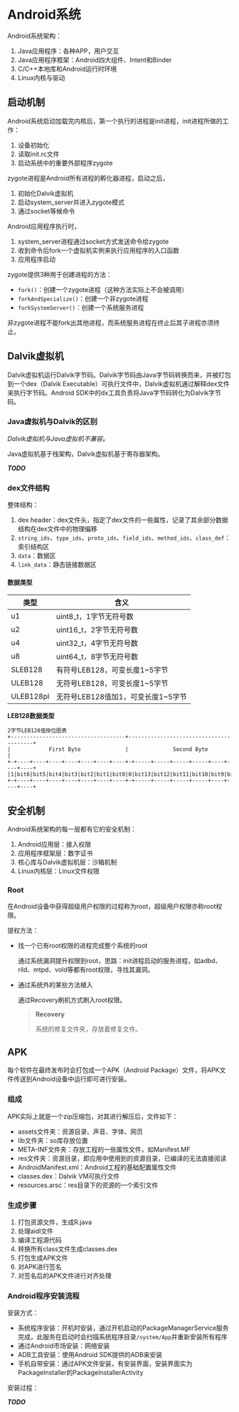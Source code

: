 # Android系统

Android系统架构：

1. Java应用程序：各种APP，用户交互
2. Java应用程序框架：Android四大组件、Intent和Binder
3. C/C++本地库和Android运行时环境
4. Linux内核与驱动

## 启动机制

Android系统启动加载完内核后，第一个执行的进程是init进程，init进程所做的工作：

1. 设备初始化
2. 读取init.rc文件
3. 启动系统中的重要外部程序zygote

zygote进程是Android所有进程的孵化器进程，启动之后，

1. 初始化Dalvik虚拟机
2. 启动system_server并进入zygote模式
3. 通过socket等候命令

Android应用程序执行时，

1. system_server进程通过socket方式发送命令给zygote
2. 收到命令后fork一个虚拟机实例来执行应用程序的入口函数
3. 应用程序启动

zygote提供3种用于创建进程的方法：

- `fork()`：创建一个zygote进程（这种方法实际上不会被调用）
- `forkAndSpecialize()`：创建一个非zygote进程
- `forkSystemServer()`：创建一个系统服务进程

非zygote进程不能fork出其他进程，而系统服务进程在终止后其子进程亦须终止。

## Dalvik虚拟机

Dalvik虚拟机运行Dalvik字节码。Dalvik字节码由Java字节码转换而来，并被打包到一个dex（Dalvik Executable）可执行文件中，Dalvik虚拟机通过解释dex文件来执行字节码。Android SDK中的dx工具负责将Java字节码转化为Dalvik字节码。

### Java虚拟机与Dalvik的区别

_Dalvik虚拟机与Java虚拟机不兼容。_

Java虚拟机基于栈架构，Dalvik虚拟机基于寄存器架构。

***TODO***

### dex文件结构

整体结构：

1. dex header：dex文件头，指定了dex文件的一些属性，记录了其余部分数据结构在dex文件中的物理偏移
2. `string_ids`、`type_ids`、`proto_ids`、`field_ids`、`method_ids`、`class_def`：索引结构区
3. `data`：数据区
4. `link_data`：静态链接数据区

#### 数据类型

|类型|含义|
|---|---|
|u1|uint8_t，1字节无符号数|
|u2|uint16_t，2字节无符号数|
|u4|uint32_t，4字节无符号数|
|u8|uint64_t，8字节无符号数|
|SLEB128|有符号LEB128，可变长度1~5字节|
|ULEB128|无符号LEB128，可变长度1~5字节|
|ULEB128pl|无符号LEB128值加1，可变长度1~5字节|

**LEB128数据类型**

```
2字节LEB128值按位图表
+------------------------------------+----------------------------------------+
|            First Byte              |              Second Byte               |
+-+----+----+----+----+----+----+----+-+-----+-----+-----+-----+----+----+----+
|1|bit6|bit5|bit4|bit3|bit2|bit1|bit0|0|bit13|bit12|bit11|bit10|bit9|bit8|bit7|
+-+----+----+----+----+----+----+----+-+-----+-----+-----+-----+----+----+----+
```

## 安全机制

Android系统架构的每一层都有它的安全机制：

1. Android应用层：接入权限
2. 应用程序框架层：数字证书
3. 核心库与Dalvik虚拟机层：沙箱机制
4. Linux内核层：Linux文件权限

### Root

在Android设备中获得超级用户权限的过程称为root，超级用户权限亦称root权限。

提权方法：

- 找一个已有root权限的进程完成整个系统的root

  通过系统漏洞提升权限到root，思路：init进程启动的服务进程，如adbd、rild、mtpd、vold等都有root权限，寻找其漏洞。

- 通过系统外的某些方法植入

  通过Recovery刷机方式刷入root权限。

  > **Recovery**
  >
  > 系统的修复文件夹，存放着修复文件。

## APK

每个软件在最终发布时会打包成一个APK（Android Package）文件，将APK文件传送到Android设备中运行即可进行安装。

### 组成

APK实际上就是一个zip压缩包，对其进行解压后，文件如下：

- assets文件夹：资源目录、声音、字体、网页
- lib文件夹：so库存放位置
- META-INF文件夹：存放工程的一些属性文件，如Manifest.MF
- res文件夹：资源目录，即应用中使用到的资源目录，已编译的无法直接阅读
- AndroidManifest.xml：Android工程的基础配置属性文件
- classes.dex：Dalvik VM可执行文件
- resources.arsc：res目录下的资源的一个索引文件

### 生成步骤

1. 打包资源文件，生成R.java
2. 处理aidl文件
3. 编译工程源代码
4. 转换所有class文件生成classes.dex
5. 打包生成APK文件
6. 对APK进行签名
7. 对签名后的APK文件进行对齐处理

### Android程序安装流程

安装方式：

- 系统程序安装：开机时安装，通过开机启动的PackageManagerService服务完成，此服务在启动时会扫描系统程序目录`/system/App`并重新安装所有程序
- 通过Android市场安装：网络安装
- ADB工具安装：使用Android SDK提供的ADB来安装
- 手机自带安装：通过APK文件安装，有安装界面，安装界面实为PackageInstaller的PackageInstallerActivity

安装过程：

***TODO***